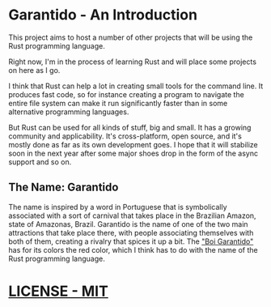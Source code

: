 
# Garantido - An Introduction

This project aims to host a number of other projects that will be using the
Rust programming language.

Right now, I'm in the process of learning Rust and will place some projects on
here as I go.

I think that Rust can help a lot in creating small tools for the command line.
It produces fast code, so for instance creating a program to navigate the 
entire file system can make it run significantly faster than in some alternative
programming languages.

But Rust can be used for all kinds of stuff, big and small. It has a growing
community and applicability. It's cross-platform, open source, and it's mostly
done as far as its own development goes. I hope that it will stabilize soon in
the next year after some major shoes drop in the form of the async support
and so on.

## The Name: Garantido

The name is inspired by a word in Portuguese that is symbolically associated
with a sort of carnival that takes place in the Brazilian Amazon, state of
Amazonas, Brazil. Garantido is the name of one of the two main attractions
that take place there, with people associating themselves with both of them,
creating a rivalry that spices it up a bit. The 
["Boi Garantido"](https://pt.wikipedia.org/wiki/Boi_Garantido) has for its
colors the red color, which I think has to do with the name of the Rust
programming language.

# [LICENSE - MIT](LICENSE.txt)